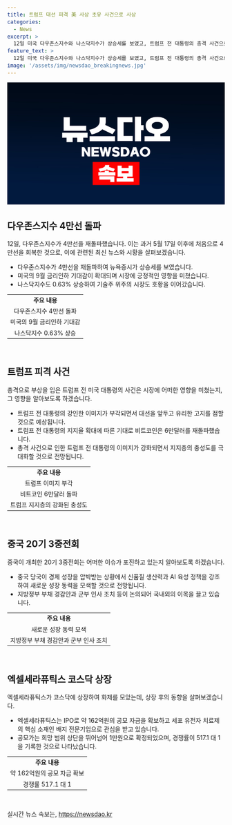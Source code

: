 ```yaml
---
title: 트럼프 대선 피격 美 사상 초유 사건으로 사상
categories:
  - News
excerpt: >
  12일 미국 다우존스지수와 나스닥지수가 상승세를 보였고, 트럼프 전 대통령의 총격 사건으로 인한 이야기가 주목을 받고 있다. 트럼프 전 대통령의 강인한 이미지와 비트코인 6만달러 돌파, 중국의 중요한 회의 개최, 그리고 새로운 기업의 상장 등이 시장에 큰 영향을 미쳤다. 그 외에도 스페인의 유로 2024 우승과 전공의 사직 처리, 폐업 사업자 증가, 그리고 코스닥 상장 기업에 대한 이야기도 주목되고 있다.
feature_text: >
  12일 미국 다우존스지수와 나스닥지수가 상승세를 보였고, 트럼프 전 대통령의 총격 사건으로 인한 이야기가 주목을 받고 있다. 트럼프 전 대통령의 강인한 이미지와 비트코인 6만달러 돌파, 중국의 중요한 회의 개최, 그리고 새로운 기업의 상장 등이 시장에 큰 영향을 미쳤다. 그 외에도 스페인의 유로 2024 우승과 전공의 사직 처리, 폐업 사업자 증가, 그리고 코스닥 상장 기업에 대한 이야기도 주목되고 있다.
image: '/assets/img/newsdao_breakingnews.jpg'
---
```


<p><img src="/assets/img/newsdao_breakingnews.jpg" alt="pcversion 속보" /></p>

<h2 data-ke-size="size26">다우존스지수 4만선 돌파</h2>

<p data-ke-size="size16">12일, 다우존스지수가 4만선을 재돌파했습니다. 이는 과거 5월 17일 이후에 처음으로 4만선을 회복한 것으로, 이에 관련된 최신 뉴스와 시황을 살펴보겠습니다.</p>

<ul>
<li>다우존스지수가 4만선을 재돌파하여 뉴욕증시가 상승세를 보였습니다.</li>
<li>미국의 9월 금리인하 기대감이 확대되며 시장에 긍정적인 영향을 미쳤습니다.</li>
<li>나스닥지수도 0.63% 상승하여 기술주 위주의 시장도 호황을 이어갔습니다.</li>
</ul>

<table>
<tr>
<td style="text-align: center; height: 17px;"><b>주요 내용</b></td>
</tr>
<tr>
<td style="text-align: center; height: 17px;">다우존스지수 4만선 돌파</td>
</tr>
<tr>
<td style="text-align: center; height: 17px;">미국의 9월 금리인하 기대감</td>
</tr>
<tr>
<td style="text-align: center; height: 17px;">나스닥지수 0.63% 상승</td>
</tr>
</table>

<p data-ke-size="size16">&nbsp;</p>

<h2 data-ke-size="size26">트럼프 피격 사건</h2>

<p data-ke-size="size16">총격으로 부상을 입은 트럼프 전 미국 대통령의 사건은 시장에 어떠한 영향을 미쳤는지, 그 영향을 알아보도록 하겠습니다.</p>

<ul>
<li>트럼프 전 대통령의 강인한 이미지가 부각되면서 대선을 앞두고 유리한 고지를 점할 것으로 예상됩니다.</li>
<li>트럼프 전 대통령의 지지율 확대에 따른 기대로 비트코인은 6만달러를 재돌파했습니다.</li>
<li>총격 사건으로 인한 트럼프 전 대통령의 이미지가 강화되면서 지지층의 충성도를 극대화할 것으로 전망됩니다.</li>
</ul>

<table>
<tr>
<td style="text-align: center; height: 17px;"><b>주요 내용</b></td>
</tr>
<tr>
<td style="text-align: center; height: 17px;">트럼프 이미지 부각</td>
</tr>
<tr>
<td style="text-align: center; height: 17px;">비트코인 6만달러 돌파</td>
</tr>
<tr>
<td style="text-align: center; height: 17px;">트럼프 지지층의 강화된 충성도</td>
</tr>
</table>

<p data-ke-size="size16">&nbsp;</p>

<h2 data-ke-size="size26">중국 20기 3중전회</h2>

<p data-ke-size="size16">중국이 개최한 20기 3중전회는 어떠한 이슈가 포진하고 있는지 알아보도록 하겠습니다.</p>

<ul>
<li>중국 당국이 경제 성장을 압박받는 상황에서 신품질 생산력과 AI 육성 정책을 강조하여 새로운 성장 동력을 모색할 것으로 전망됩니다.</li>
<li>지방정부 부채 경감안과 군부 인사 조치 등이 논의되어 국내외의 이목을 끌고 있습니다.</li>
</ul>

<table>
<tr>
<td style="text-align: center; height: 17px;"><b>주요 내용</b></td>
</tr>
<tr>
<td style="text-align: center; height: 17px;">새로운 성장 동력 모색</td>
</tr>
<tr>
<td style="text-align: center; height: 17px;">지방정부 부채 경감안과 군부 인사 조치</td>
</tr>
</table>

<p data-ke-size="size16">&nbsp;</p>

<h2 data-ke-size="size26">엑셀세라퓨틱스 코스닥 상장</h2>

<p data-ke-size="size16">엑셀세라퓨틱스가 코스닥에 상장하여 화제를 모았는데, 상장 후의 동향을 살펴보겠습니다.</p>

<ul>
<li>엑셀세라퓨틱스는 IPO로 약 162억원의 공모 자금을 확보하고 세포 유전자 치료제의 핵심 소재인 배지 전문기업으로 관심을 받고 있습니다.</li>
<li>공모가는 희망 범위 상단을 뛰어넘어 1만원으로 확정되었으며, 경쟁률이 517.1 대 1을 기록한 것으로 나타났습니다.</li>
</ul>

<table>
<tr>
<td style="text-align: center; height: 17px;"><b>주요 내용</b></td>
</tr>
<tr>
<td style="text-align: center; height: 17px;">약 162억원의 공모 자금 확보</td>
</tr>
<tr>
<td style="text-align: center; height: 17px;">경쟁률 517.1 대 1</td>
</tr>
</table>

<p data-ke-size="size16">&nbsp;</p>
실시간 뉴스 속보는, <a href="https://newsdao.kr" rel="dofollow">https://newsdao.kr</a>


